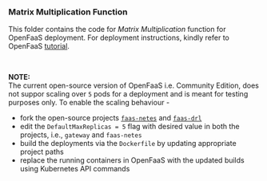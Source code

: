 ### Matrix Multiplication Function

This folder contains the code for *Matrix Multiplication* function for OpenFaaS deployment. For deployment instructions, kindly refer to OpenFaaS [tutorial](https://github.com/openfaas/workshop).


<br>

__NOTE:__ <br>
The current open-source version of OpenFaaS i.e. Community Edition, does not suppor scaling over `5` pods for a deployment and is meant for testing purposes only. To enable the scaling behaviour - <br> 

-   fork the open-source projects [`faas-netes`](https://github.com/openfaas/faas-netes) and [`faas-drl`](https://github.com/openfaas/faas)
-   edit the `DefaultMaxReplicas = 5` flag with desired value in both the projects, i.e., `gateway` and `faas-netes`
-   build the deployments via the `Dockerfile` by updating appropriate project paths
-   replace the running containers in OpenFaaS with the updated builds using Kubernetes API commands
